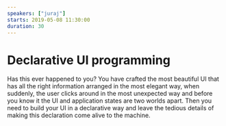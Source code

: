 ```yaml
---
speakers: ["juraj"]
starts: 2019-05-08 11:30:00
duration: 30
---
```


# Declarative UI programming

Has this ever happened to you? You have crafted the most beautiful UI that has all the right information arranged in the most elegant way, when suddenly, the user clicks around in the most unexpected way and before you know it the UI and application states are two worlds apart. Then you need to build your UI in a declarative way and leave the tedious details of making this declaration come alive to the machine.